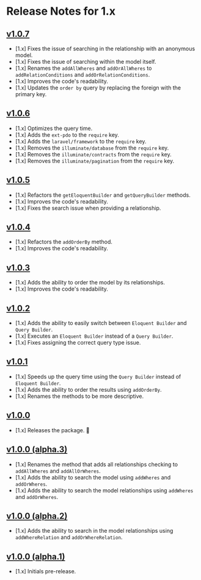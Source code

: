 # Release Notes for 1.x

## [v1.0.7](https://github.com/mahmoudmohamedramadan/easy-model/releases/tag/v1.0.7)

- [1.x] Fixes the issue of searching in the relationship with an anonymous model.
- [1.x] Fixes the issue of searching within the model itself.
- [1.x] Renames the `addAllWheres` and `addOrAllWheres` to `addRelationConditions` and `addOrRelationConditions`.
- [1.x] Improves the code's readability.
- [1.x] Updates the `order by` query by replacing the foreign with the primary key.

## [v1.0.6](https://github.com/mahmoudmohamedramadan/easy-model/releases/tag/v1.0.6)

- [1.x] Optimizes the query time.
- [1.x] Adds the `ext-pdo` to the `require` key.
- [1.x] Adds the `laravel/framework` to the `require` key.
- [1.x] Removes the `illuminate/database` from the `require` key.
- [1.x] Removes the `illuminate/contracts` from the `require` key.
- [1.x] Removes the `illuminate/pagination` from the `require` key.

## [v1.0.5](https://github.com/mahmoudmohamedramadan/easy-model/releases/tag/v1.0.5)

- [1.x] Refactors the `getEloquentBuilder` and `getQueryBuilder` methods.
- [1.x] Improves the code's readability.
- [1.x] Fixes the search issue when providing a relationship.

## [v1.0.4](https://github.com/mahmoudmohamedramadan/easy-model/releases/tag/v1.0.4)

- [1.x] Refactors the `addOrderBy` method.
- [1.x] Improves the code's readability.

## [v1.0.3](https://github.com/mahmoudmohamedramadan/easy-model/releases/tag/v1.0.3)

- [1.x] Adds the ability to order the model by its relationships.
- [1.x] Improves the code's readability.

## [v1.0.2](https://github.com/mahmoudmohamedramadan/easy-model/releases/tag/v1.0.2)

- [1.x] Adds the ability to easily switch between `Eloquent Builder` and `Query Builder`.
- [1.x] Executes an `Eloquent Builder` instead of a `Query Builder`.
- [1.x] Fixes assigning the correct query type issue.

## [v1.0.1](https://github.com/mahmoudmohamedramadan/easy-model/releases/tag/v1.0.1)

- [1.x] Speeds up the query time using the `Query Builder` instead of `Eloquent Builder`.
- [1.x] Adds the ability to order the results using `addOrderBy`.
- [1.x] Renames the methods to be more descriptive.

## [v1.0.0](https://github.com/mahmoudmohamedramadan/easy-model/releases/tag/v1.0.0)

- [1.x] Releases the package. 🎉

## [v1.0.0 (alpha.3)](https://github.com/mahmoudmohamedramadan/easy-model/releases/tag/v1.0.0-alpha.3)

- [1.x] Renames the method that adds all relationships checking to `addAllWheres` and `addAllOrWheres`.
- [1.x] Adds the ability to search the model using `addWheres` and `addOrWheres`.
- [1.x] Adds the ability to search the model relationships using `addWheres` and `addOrWheres`.

## [v1.0.0 (alpha.2)](https://github.com/mahmoudmohamedramadan/easy-model/releases/tag/v1.0.0-alpha.2)

- [1.x] Adds the ability to search in the model relationships using `addWhereRelation` and `addOrWhereRelation`.

## [v1.0.0 (alpha.1)](https://github.com/mahmoudmohamedramadan/easy-model/releases/tag/v1.0.0-alpha.1)

- [1.x] Initials pre-release.
